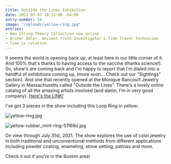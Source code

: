 ```yaml
---
title: Outside the Lines Exhibition
date: 2021-07-07 18:32:00 -04:00
entry-number: 54
image: "/uploads/yellow-ring.jpg"
entries:
- New String Theory Collection now online
- Archer Adler, Ancient Truth Investigator's Time Travel Technician
- Time is relative
---
```


It seems the world is opening back up, at least here in our little corner of it. And 100% that's thanks to having access to the vaccine (thanks science!). So, show's are coming back and I'm happy to report that I'm dialed into a handful of exhibitions coming up, (more soon... Check out our "Sightings" section). And one that recently opened at the Monique Rancourt Jewelry Gallery in Massachusetts called "Outside the Lines". There's a lovely online catalog of all the amazing artists involved (and damn, I'm in very good company). [Here's the LINK! ](https://www.moniquerancourt.com/outside-the-lines)

I've got 3 pieces in the show including this Loop Ring in yellow:

![yellow-ring.jpg](/uploads/yellow-ring.jpg)

![yellow-rubber_mint-ring-51168d.jpg](/uploads/yellow-rubber_mint-ring-51168d.jpg)

On view through July 31st, 2021. The show explores the use of color jewelry in both traditional and unconventional methods from different applications including powder coating, enameling, stone setting, patinas and more. 

Check it out if you're in the Boston area!